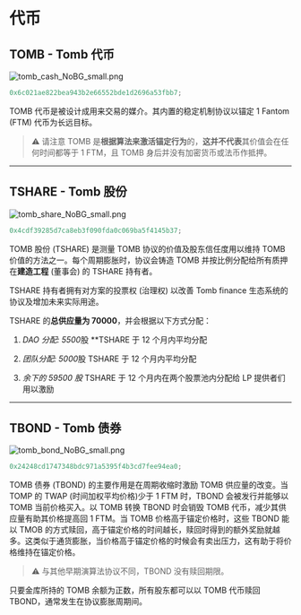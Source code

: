 # 代币

## TOMB - Tomb 代币

![tomb_cash_NoBG_small.png](https://gblobscdn.gitbook.com/assets%2F-MZTnQlB3bvER734QSzS%2F-M_62E5S4hxXlKT6TWCk%2F-M_63y-z5OHxy4djCvqn%2Fcrypto_tomb_cash_NoBG_small.png?alt=media&token=a4c40080-f78a-4c05-a928-64afc506d94b)

```jsx
0x6c021ae822bea943b2e66552bde1d2696a53fbb7;
```

TOMB 代币是被设计成用来交易的媒介。其内置的稳定机制协议以锚定 1 Fantom (FTM) 代币为长远目标。

> ⚠️ 请注意 TOMB 是**根据算法来激活锚定行为**的，**这并不代表**其价值会在任何时间都等于 1 FTM，且 TOMB 身后并没有加密货币或法币作抵押。

---

## TSHARE - Tomb 股份

![tomb_share_NoBG_small.png](https://gblobscdn.gitbook.com/assets%2F-MZTnQlB3bvER734QSzS%2F-M_H3mUzCiaACS1pIx1k%2F-M_H3twkAHAyajvprUCp%2Fcrypto_tomb_share_NoBG_small.png?alt=media&token=993f5d75-9f49-4091-998f-f500fb143bc6)

```jsx
0x4cdf39285d7ca8eb3f090fda0c069ba5f4145b37;
```

TOMB 股份 (TSHARE) 是测量 TOMB 协议的价值及股东信任度用以维持 TOMB 价值的方法之一。每个周期膨胀时，协议会铸造 TOMB 并按比例分配给所有质押在**建造工程** (董事会) 的 TSHARE 持有者。

TSHARE 持有者拥有对方案的投票权 (治理权) 以改善 Tomb finance 生态系统的协议及增加未来实际用途。

TSHARE 的**总供应量为 70000**，并会根据以下方式分配：

1. *DAO 分配: 5500*股 \*\*TSHARE 于 12 个月内平均分配

2. *团队分配: 5000*股 TSHARE 于 12 个月内平均分配

3. _余下的 59500 股_ TSHARE 于 12 个月内在两个股票池内分配给 LP 提供者们用以激励

---

## TBOND - Tomb 债券

![tomb_bond_NoBG_small.png](https://gblobscdn.gitbook.com/assets%2F-MZTnQlB3bvER734QSzS%2F-M_62E5S4hxXlKT6TWCk%2F-M_63Gxm6ZYrW3n79Xd9%2Fcrypto_tomb_bond_NoBG_small.png?alt=media&token=ca04037e-165d-4ae6-8255-4972c93f9285)

```jsx
0x24248cd1747348bdc971a5395f4b3cd7fee94ea0;
```

TOMB 债券 (TBOND) 的主要作用是在周期收缩时激励 TOMB 供应量的改变。当 TOMP 的 TWAP (时间加权平均价格)少于 1 FTM 时，TBOND 会被发行并能够以 TOMB 当前价格买入。以 TOMB 转换 TBOND 时会销毁 TOMB 代币，减少其供应量有助其价格提高回 1 FTM。当 TOMB 价格高于锚定价格时，这些 TBOND 能以 TMOB 的方式赎回，高于锚定价格的时间越长，赎回时得到的额外奖励就越多。这类似于通货膨胀，当价格高于锚定价格的时候会有卖出压力，这有助于将价格维持在锚定价格。

> ⚠️ 与其他早期演算法协议不同，TBOND 没有赎回期限。

只要金库所持的 TOMB 余额为正数，所有股东都可以以 TOMB 代币赎回 TBOND，通常发生在协议膨胀周期间。
